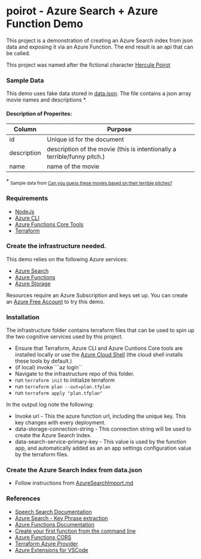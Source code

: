 # poirot - Azure Search + Azure Function Demo

This project is a demonstration of creating an Azure Search index from json data and exposing it via an Azure Function. The end result is an api that can be called.

This project was named after the fictional character [Hercule Poirot](https://en.wikipedia.org/wiki/Hercule_Poirot)

### Sample Data
This demo uses fake data stored in [data.json](./data.json). The file contains a json array movie names and descriptions *.

#### Description of Properites:
|Column              | Purpose                                                                            |
|--------------------|------------------------------------------------------------------------------------|
| id                 | Unique id for the document                                                         |
| description        | description of the movie (this is intentionally a terrible/funny pitch.)           |
| name               | name of the movie                                                                  |

\* <sub>Sample data from [Can you guess these movies based on their terrible pitches?](https://www.abc.net.au/news/2017-02-20/can-you-guess-these-movies-based-on-bad-pitches/8277862)</sub>

### Requirements
* [NodeJs](https://nodejs.org/en/)
* [Azure CLI](https://docs.microsoft.com/en-us/cli/azure/install-azure-cli?view=azure-cli-latest)
* [Azure Functions Core Tools](https://docs.microsoft.com/en-us/azure/azure-functions/functions-run-local#v2)
* [Terraform](https://www.terraform.io/downloads.html) 

### Create the infrastructure needed.
This demo relies on the following Azure services:

* [Azure Search](https://docs.microsoft.com/en-us/azure/search/) 
* [Azure Functions](https://docs.microsoft.com/en-us/azure/azure-functions/)
* [Azure Storage](https://docs.microsoft.com/en-us/azure/storage/)

Resources require an Azure Subscription and keys set up. You can create an [Azure Free Account](https://azure.microsoft.com/en-us/free/) to try this demo.

### Installation
The infrastructure folder contains terraform files that can be used to spin up the two cognitive services used by this project. 

* Ensure that Terraform, Azure CLI and Azure Cuntions Core tools are installed locally or use the [Azure Cloud Shell](https://shell.azure.com) (the cloud shell installs these tools by default.)
* (if local) invoke ```az login``
* Navigate to the infrastructure repo of this folder.
* run ``` terraform init ``` to initialize terraform 
* run ``` terraform plan --out=plan.tfplan ``` 
* run ``` terraform apply "plan.tfplan" ```

In the output log note the following:

*  Invoke url - This the azure function url, including the unique key. This key changes with every deployment.
* data-storage-connection-string - This connection string will be used to create the Azure Search Index.
* data-search-service-primary-key - This value is used by the function app, and automatically added as an an app settings configuration value by the terraform files.

### Create the Azure Search Index from data.json
* Follow instructions from [AzureSearchImport.md](./AzureSearchimport.md)

### References

* [Speech Search Documentation](https://docs.microsoft.com/en-us/azure/search/)
* [Azure Search - Key Phrase extraction](https://docs.microsoft.com/en-us/azure/search/cognitive-search-skill-keyphrases)
* [Azure Functions Documentation](https://docs.microsoft.com/en-us/azure/azure-functions/)
* [Create your first function from the command line](https://docs.microsoft.com/en-us/azure/azure-functions/functions-create-first-azure-function-azure-cli)
* [Azure Functions CORS](https://docs.microsoft.com/en-us/azure/azure-functions/functions-how-to-use-azure-function-app-settings#cors)
* [Terraform Azure Provider](https://www.terraform.io/docs/providers/azurerm/index.html)
* [Azure Extensions for VSCode](https://code.visualstudio.com/docs/azure/extensions)


